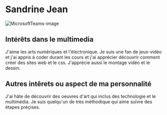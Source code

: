 # Sandrine Jean
![MicrosoftTeams-image](https://github.com/sandrinejeann/H24_V11_inspirations_JEAN/assets/143232182/cdebba36-1d4c-4fa1-ab2c-117bcb88bd10)

## **Intérêts dans le multimedia**
J'aime les arts numériques et l'électronique. Je suis une fan de jeux-vidéo et j'ai appris à coder durant les cours et j'ai apprécier découvrir comment créer des sites web et le css. J'apprécie aussi le montage vidéo et le dessin.

## Autres intêrets ou aspect de ma personnalité
J'ai hâte de découvrir des oeuvres d'art qui inclus des technologie et le multimédia. Je suis quelqu'un de très méthodique qui aime suivre des étapes préçises.
